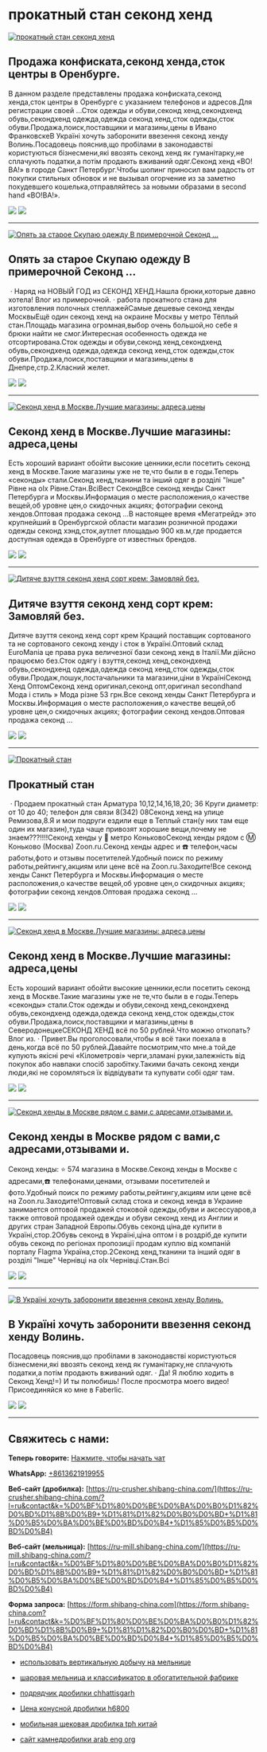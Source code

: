 # прокатный стан секонд хенд

<a href="https://swt.shibang-china.com/?l=ru&img&k=%D0%BF%D1%80%D0%BE%D0%BA%D0%B0%D1%82%D0%BD%D1%8B%D0%B9+%D1%81%D1%82%D0%B0%D0%BD+%D1%81%D0%B5%D0%BA%D0%BE%D0%BD%D0%B4+%D1%85%D0%B5%D0%BD%D0%B4" target="_blank">![прокатный стан секонд хенд](http://static.shibang-china.com/all-800x300/763.jpg)</a>

## Продажа конфиската,секонд хенда,сток центры в Оренбургe.
В данном разделе представлены продажа конфиската,секонд хенда,сток центры в Оренбургe с указанием телефонов и адресов.Для регистрации своей …Сток одежды и обуви,секонд хенд,секондхенд обувь,секондхенд одежда,одежда секонд хенд,сток одежды,сток обуви.Продажа,поиск,поставщики и магазины,цены в Ивано ФранковскеВ Україні хочуть заборонити ввезення секонд хенду Волинь.Посадовець пояснив,що пробілами в законодавстві користуються бізнесмени,які ввозять секонд хенд як гуманітарку,не сплачують податки,а потім продають вживаний одяг.Секонд хенд &#171;ВО!ВА!&#187; в городе Санкт Петербург.Чтобы шопинг приносил вам радость от покупки стильных обновок и не вызывал огорчение из за заметно похудевшего кошелька,отправляйтесь за новыми образами в second hand &#171;ВО!ВА!&#187;.


<a href="https://whatsapp.shibangsoft.com/WhatsApp.php" target="_blank" title="WhatsApp">![](http://static.shibang-china.com/icon/whatsapp.png)</a> <a href="https://swt.shibang-china.com/?l=ru&icon&k=%D0%BF%D1%80%D0%BE%D0%BA%D0%B0%D1%82%D0%BD%D1%8B%D0%B9+%D1%81%D1%82%D0%B0%D0%BD+%D1%81%D0%B5%D0%BA%D0%BE%D0%BD%D0%B4+%D1%85%D0%B5%D0%BD%D0%B4" target="_blank">![](http://static.shibang-china.com/icon/chat-ru.png)</a>

---

<a href="https://swt.shibang-china.com/?l=ru&img&k=%D0%BF%D1%80%D0%BE%D0%BA%D0%B0%D1%82%D0%BD%D1%8B%D0%B9+%D1%81%D1%82%D0%B0%D0%BD+%D1%81%D0%B5%D0%BA%D0%BE%D0%BD%D0%B4+%D1%85%D0%B5%D0%BD%D0%B4" target="_blank">![Опять за старое Скупаю одежду В примерочной Секонд …](http://static.shibang-china.com/all-800x300/673.jpg)</a>

## Опять за старое Скупаю одежду В примерочной Секонд …
&nbsp;&#0183;&#32;Наряд на НОВЫЙ ГОД из СЕКОНД ХЕНД.Нашла брюки,которые давно хотела! Влог из примерочной.&nbsp;&#0183;&#32;работа прокатного стана для изготовления полочных стеллажейСамые дешевые секонд хенды МосквыЕщё один секонд хенд на окраине Москвы у метро Тёплый стан.Площадь магазина огромная,выбор очень большой,но себе я брюки найти не смог.Интересная особенность одежда не отсортирована.Сток одежды и обуви,секонд хенд,секондхенд обувь,секондхенд одежда,одежда секонд хенд,сток одежды,сток обуви.Продажа,поиск,поставщики и магазины,цены в Днепре,стр.2.Класний желет.


<a href="https://whatsapp.shibangsoft.com/WhatsApp.php" target="_blank" title="WhatsApp">![](http://static.shibang-china.com/icon/whatsapp.png)</a> <a href="https://swt.shibang-china.com/?l=ru&icon&k=%D0%BF%D1%80%D0%BE%D0%BA%D0%B0%D1%82%D0%BD%D1%8B%D0%B9+%D1%81%D1%82%D0%B0%D0%BD+%D1%81%D0%B5%D0%BA%D0%BE%D0%BD%D0%B4+%D1%85%D0%B5%D0%BD%D0%B4" target="_blank">![](http://static.shibang-china.com/icon/chat-ru.png)</a>

---

<a href="https://swt.shibang-china.com/?l=ru&img&k=%D0%BF%D1%80%D0%BE%D0%BA%D0%B0%D1%82%D0%BD%D1%8B%D0%B9+%D1%81%D1%82%D0%B0%D0%BD+%D1%81%D0%B5%D0%BA%D0%BE%D0%BD%D0%B4+%D1%85%D0%B5%D0%BD%D0%B4" target="_blank">![Секонд хенд в Москве.Лучшие магазины: адреса,цены](http://static.shibang-china.com/all-800x300/266.jpg)</a>

## Секонд хенд в Москве.Лучшие магазины: адреса,цены
Есть хороший вариант обойти высокие ценники,если посетить секонд хенд в Москве.Такие магазины уже не те,что были в е годы.Теперь &#171;секонды&#187; стали.Секонд хенд,тканини та інший одяг в розділі &quot;Інше&quot; Рівне на olx Рівне.Стан.ВсіВест СекондВсе секонд хенды Санкт Петербурга и Москвы.Информация о месте расположения,о качестве вещей,об уровне цен,о скидочных акциях; фотографии секонд хендов.Оптовая продажа секонд …В настоящее время &#171;Мегатрейд&#187; это крупнейший в Оренбургской области магазин розничной продажи одежды секонд хэнд,сток,аутлет площадью 900 кв.м,где продается доступная одежда в Оренбурге от известных брендов.


<a href="https://whatsapp.shibangsoft.com/WhatsApp.php" target="_blank" title="WhatsApp">![](http://static.shibang-china.com/icon/whatsapp.png)</a> <a href="https://swt.shibang-china.com/?l=ru&icon&k=%D0%BF%D1%80%D0%BE%D0%BA%D0%B0%D1%82%D0%BD%D1%8B%D0%B9+%D1%81%D1%82%D0%B0%D0%BD+%D1%81%D0%B5%D0%BA%D0%BE%D0%BD%D0%B4+%D1%85%D0%B5%D0%BD%D0%B4" target="_blank">![](http://static.shibang-china.com/icon/chat-ru.png)</a>

---

<a href="https://swt.shibang-china.com/?l=ru&img&k=%D0%BF%D1%80%D0%BE%D0%BA%D0%B0%D1%82%D0%BD%D1%8B%D0%B9+%D1%81%D1%82%D0%B0%D0%BD+%D1%81%D0%B5%D0%BA%D0%BE%D0%BD%D0%B4+%D1%85%D0%B5%D0%BD%D0%B4" target="_blank">![Дитяче взуття секонд хенд сорт крем: Замовляй без.](http://static.shibang-china.com/all-800x300/1517.jpg)</a>

## Дитяче взуття секонд хенд сорт крем: Замовляй без.
Дитяче взуття секонд хенд сорт крем Кращий поставщик сортованого та не сортованого секонд хенду і сток в Україні.Оптовий склад EuroMania це права рука величезної бази секонд хенд в Італії.Ми дійсно працюємо без.Сток одягу і взуття,секонд хенд,секондхенд обувь,секондхенд одежда,одежда секонд хенд,сток одежды,сток обуви.Продаж,пошук,постачальники та магазини,ціни в УкраїніСеконд Хенд ОптомСеконд хенд оригинал,секонд опт,оригинал secondhand Мода і стиль &#187; Мода різне 53 грн.Все секонд хенды Санкт Петербурга и Москвы.Информация о месте расположения,о качестве вещей,об уровне цен,о скидочных акциях; фотографии секонд хендов.Оптовая продажа секонд …


<a href="https://whatsapp.shibangsoft.com/WhatsApp.php" target="_blank" title="WhatsApp">![](http://static.shibang-china.com/icon/whatsapp.png)</a> <a href="https://swt.shibang-china.com/?l=ru&icon&k=%D0%BF%D1%80%D0%BE%D0%BA%D0%B0%D1%82%D0%BD%D1%8B%D0%B9+%D1%81%D1%82%D0%B0%D0%BD+%D1%81%D0%B5%D0%BA%D0%BE%D0%BD%D0%B4+%D1%85%D0%B5%D0%BD%D0%B4" target="_blank">![](http://static.shibang-china.com/icon/chat-ru.png)</a>

---

<a href="https://swt.shibang-china.com/?l=ru&img&k=%D0%BF%D1%80%D0%BE%D0%BA%D0%B0%D1%82%D0%BD%D1%8B%D0%B9+%D1%81%D1%82%D0%B0%D0%BD+%D1%81%D0%B5%D0%BA%D0%BE%D0%BD%D0%B4+%D1%85%D0%B5%D0%BD%D0%B4" target="_blank">![Прокатный стан](http://static.shibang-china.com/all-800x300/75.jpg)</a>

## Прокатный стан
&nbsp;&#0183;&#32;Продаем прокатный стан Арматура 10,12,14,16,18,20; 36 Круги диаметр: от 10 до 40; телефон для связи 8(342) 08Секонд хенд на улице Ремизова,8.Я и мои подруги ездили еще в Теплый стан(у них там еще один их магазин),туда чаще привозят хорошие вещи,почему не знаем???!!!!Секонд хенды у 🚩 метро КоньковоСеконд хенды рядом с Ⓜ️ Коньково (Москва) Zoon.ru.Секонд хенды адрес и ☎️ телефон,часы работы,фото и отзывы посетителей.Удобный поиск по режиму работы,рейтингу,акциям или цене всё на Zoon.ru.Заходите!Все секонд хенды Санкт Петербурга и Москвы.Информация о месте расположения,о качестве вещей,об уровне цен,о скидочных акциях; фотографии секонд хендов.Оптовая продажа секонд …


<a href="https://whatsapp.shibangsoft.com/WhatsApp.php" target="_blank" title="WhatsApp">![](http://static.shibang-china.com/icon/whatsapp.png)</a> <a href="https://swt.shibang-china.com/?l=ru&icon&k=%D0%BF%D1%80%D0%BE%D0%BA%D0%B0%D1%82%D0%BD%D1%8B%D0%B9+%D1%81%D1%82%D0%B0%D0%BD+%D1%81%D0%B5%D0%BA%D0%BE%D0%BD%D0%B4+%D1%85%D0%B5%D0%BD%D0%B4" target="_blank">![](http://static.shibang-china.com/icon/chat-ru.png)</a>

---

<a href="https://swt.shibang-china.com/?l=ru&img&k=%D0%BF%D1%80%D0%BE%D0%BA%D0%B0%D1%82%D0%BD%D1%8B%D0%B9+%D1%81%D1%82%D0%B0%D0%BD+%D1%81%D0%B5%D0%BA%D0%BE%D0%BD%D0%B4+%D1%85%D0%B5%D0%BD%D0%B4" target="_blank">![Секонд хенд в Москве.Лучшие магазины: адреса,цены](http://static.shibang-china.com/all-800x300/68.jpg)</a>

## Секонд хенд в Москве.Лучшие магазины: адреса,цены
Есть хороший вариант обойти высокие ценники,если посетить секонд хенд в Москве.Такие магазины уже не те,что были в е годы.Теперь &#171;секонды&#187; стали.Сток одежды и обуви,секонд хенд,секондхенд обувь,секондхенд одежда,одежда секонд хенд,сток одежды,сток обуви.Продажа,поиск,поставщики и магазины,цены в СеверодонецкеСЕКОНД ХЕНД всё по 50 рублей.Что можно откопать? Влог из.&nbsp;&#0183;&#32;Привет.Вы проголосовали,чтобы я всё таки поехала в день,когда всё по 50 рублей.Давайте посмотрим,что мне.а той,де купують якісні речі &#171;Кілометрові&#187; черги,зламані руки,залежність від покупок або навпаки спосіб заробітку.Такими бачать секонд хенди люди,які не соромляться їх відвідувати та купувати собі одяг там.


<a href="https://whatsapp.shibangsoft.com/WhatsApp.php" target="_blank" title="WhatsApp">![](http://static.shibang-china.com/icon/whatsapp.png)</a> <a href="https://swt.shibang-china.com/?l=ru&icon&k=%D0%BF%D1%80%D0%BE%D0%BA%D0%B0%D1%82%D0%BD%D1%8B%D0%B9+%D1%81%D1%82%D0%B0%D0%BD+%D1%81%D0%B5%D0%BA%D0%BE%D0%BD%D0%B4+%D1%85%D0%B5%D0%BD%D0%B4" target="_blank">![](http://static.shibang-china.com/icon/chat-ru.png)</a>

---

<a href="https://swt.shibang-china.com/?l=ru&img&k=%D0%BF%D1%80%D0%BE%D0%BA%D0%B0%D1%82%D0%BD%D1%8B%D0%B9+%D1%81%D1%82%D0%B0%D0%BD+%D1%81%D0%B5%D0%BA%D0%BE%D0%BD%D0%B4+%D1%85%D0%B5%D0%BD%D0%B4" target="_blank">![Секонд хенды в Москве рядом с вами,с адресами,отзывами и.](http://static.shibang-china.com/all-800x300/264.jpg)</a>

## Секонд хенды в Москве рядом с вами,с адресами,отзывами и.
Секонд хенды: ⭐️ 574 магазина в Москве.Секонд хенды в Москве с адресами,☎️ телефонами,ценами,️ отзывами посетителей и фото.Удобный поиск по режиму работы,рейтингу,акциям или цене всё на Zoon.ru.Заходите!Оптовый склад стока и секонд хенда в Украине занимается оптовой продажей стоковой одежды,обуви и аксессуаров,а также оптовой продажей одежды и обуви секонд хенд из Англии и других стран Западной Европы.Обувь секонд ціна,де купити в Україні,стор.2Обувь секонд в Україні,ціна оптом і в роздріб,де купити обувь секонд по регіонах пропозиції продам куплю від компаній порталу Flagma Україна,стор.2Секонд хенд,тканини та інший одяг в розділі &quot;Інше&quot; Чернівці на olx Чернівці.Стан.Всі


<a href="https://whatsapp.shibangsoft.com/WhatsApp.php" target="_blank" title="WhatsApp">![](http://static.shibang-china.com/icon/whatsapp.png)</a> <a href="https://swt.shibang-china.com/?l=ru&icon&k=%D0%BF%D1%80%D0%BE%D0%BA%D0%B0%D1%82%D0%BD%D1%8B%D0%B9+%D1%81%D1%82%D0%B0%D0%BD+%D1%81%D0%B5%D0%BA%D0%BE%D0%BD%D0%B4+%D1%85%D0%B5%D0%BD%D0%B4" target="_blank">![](http://static.shibang-china.com/icon/chat-ru.png)</a>

---

<a href="https://swt.shibang-china.com/?l=ru&img&k=%D0%BF%D1%80%D0%BE%D0%BA%D0%B0%D1%82%D0%BD%D1%8B%D0%B9+%D1%81%D1%82%D0%B0%D0%BD+%D1%81%D0%B5%D0%BA%D0%BE%D0%BD%D0%B4+%D1%85%D0%B5%D0%BD%D0%B4" target="_blank">![В Україні хочуть заборонити ввезення секонд хенду Волинь.](http://static.shibang-china.com/all-800x300/1355.jpg)</a>

## В Україні хочуть заборонити ввезення секонд хенду Волинь.
Посадовець пояснив,що пробілами в законодавстві користуються бізнесмени,які ввозять секонд хенд як гуманітарку,не сплачують податки,а потім продають вживаний одяг.&nbsp;&#0183;&#32;Да! Я люблю ходить в Секонд Хенд!=) И ты полюбишь! После просмотра моего видео! Присоединяйся ко мне в Faberlic.

<a href="https://whatsapp.shibangsoft.com/WhatsApp.php" target="_blank" title="WhatsApp">![](http://static.shibang-china.com/icon/whatsapp.png)</a> <a href="https://swt.shibang-china.com/?l=ru&icon&k=%D0%BF%D1%80%D0%BE%D0%BA%D0%B0%D1%82%D0%BD%D1%8B%D0%B9+%D1%81%D1%82%D0%B0%D0%BD+%D1%81%D0%B5%D0%BA%D0%BE%D0%BD%D0%B4+%D1%85%D0%B5%D0%BD%D0%B4" target="_blank">![](http://static.shibang-china.com/icon/chat-ru.png)</a>

---
## Свяжитесь с нами:

**Теперь говорите:** [Нажмите, чтобы начать чат](https://swt.shibang-china.com?l=ru&contact&k=%D0%BF%D1%80%D0%BE%D0%BA%D0%B0%D1%82%D0%BD%D1%8B%D0%B9+%D1%81%D1%82%D0%B0%D0%BD+%D1%81%D0%B5%D0%BA%D0%BE%D0%BD%D0%B4+%D1%85%D0%B5%D0%BD%D0%B4)

**WhatsApp:**  [+8613621919955](https://whatsapp.shibangsoft.com/WhatsApp.php)

**Веб-сайт (дробилка):** [https://ru-crusher.shibang-china.com/](https://ru-crusher.shibang-china.com/?l=ru&contact&k=%D0%BF%D1%80%D0%BE%D0%BA%D0%B0%D1%82%D0%BD%D1%8B%D0%B9+%D1%81%D1%82%D0%B0%D0%BD+%D1%81%D0%B5%D0%BA%D0%BE%D0%BD%D0%B4+%D1%85%D0%B5%D0%BD%D0%B4)

**Веб-сайт (мельница):** [https://ru-mill.shibang-china.com/](https://ru-mill.shibang-china.com/?l=ru&contact&k=%D0%BF%D1%80%D0%BE%D0%BA%D0%B0%D1%82%D0%BD%D1%8B%D0%B9+%D1%81%D1%82%D0%B0%D0%BD+%D1%81%D0%B5%D0%BA%D0%BE%D0%BD%D0%B4+%D1%85%D0%B5%D0%BD%D0%B4)

**Форма запроса:** [https://form.shibang-china.com](https://form.shibang-china.com?l=ru&contact&k=%D0%BF%D1%80%D0%BE%D0%BA%D0%B0%D1%82%D0%BD%D1%8B%D0%B9+%D1%81%D1%82%D0%B0%D0%BD+%D1%81%D0%B5%D0%BA%D0%BE%D0%BD%D0%B4+%D1%85%D0%B5%D0%BD%D0%B4)

* [использовать вертикальную добычу на мельнице](../121/%D0%B8%D1%81%D0%BF%D0%BE%D0%BB%D1%8C%D0%B7%D0%BE%D0%B2%D0%B0%D1%82%D1%8C%20%D0%B2%D0%B5%D1%80%D1%82%D0%B8%D0%BA%D0%B0%D0%BB%D1%8C%D0%BD%D1%83%D1%8E%20%D0%B4%D0%BE%D0%B1%D1%8B%D1%87%D1%83%20%D0%BD%D0%B0%20%D0%BC%D0%B5%D0%BB%D1%8C%D0%BD%D0%B8%D1%86%D0%B5.md)

* [шаровая мельница и классификатор в обогатительной фабрике](../121/%D1%88%D0%B0%D1%80%D0%BE%D0%B2%D0%B0%D1%8F%20%D0%BC%D0%B5%D0%BB%D1%8C%D0%BD%D0%B8%D1%86%D0%B0%20%D0%B8%20%D0%BA%D0%BB%D0%B0%D1%81%D1%81%D0%B8%D1%84%D0%B8%D0%BA%D0%B0%D1%82%D0%BE%D1%80%20%D0%B2%20%D0%BE%D0%B1%D0%BE%D0%B3%D0%B0%D1%82%D0%B8%D1%82%D0%B5%D0%BB%D1%8C%D0%BD%D0%BE%D0%B9%20%D1%84%D0%B0%D0%B1%D1%80%D0%B8%D0%BA%D0%B5.md)

* [подрядчик дробилки chhattisgarh](../121/%D0%BF%D0%BE%D0%B4%D1%80%D1%8F%D0%B4%D1%87%D0%B8%D0%BA%20%D0%B4%D1%80%D0%BE%D0%B1%D0%B8%D0%BB%D0%BA%D0%B8%20chhattisgarh.md)

* [Цена конусной дробилки h6800](../125/%D0%A6%D0%B5%D0%BD%D0%B0%20%D0%BA%D0%BE%D0%BD%D1%83%D1%81%D0%BD%D0%BE%D0%B9%20%D0%B4%D1%80%D0%BE%D0%B1%D0%B8%D0%BB%D0%BA%D0%B8%20h6800.md)

* [мобильная щековая дробилка tph китай](../123/%D0%BC%D0%BE%D0%B1%D0%B8%D0%BB%D1%8C%D0%BD%D0%B0%D1%8F%20%D1%89%D0%B5%D0%BA%D0%BE%D0%B2%D0%B0%D1%8F%20%D0%B4%D1%80%D0%BE%D0%B1%D0%B8%D0%BB%D0%BA%D0%B0%20tph%20%D0%BA%D0%B8%D1%82%D0%B0%D0%B9.md)

* [сайт камнедробилки arab eng org](../121/%D1%81%D0%B0%D0%B9%D1%82%20%D0%BA%D0%B0%D0%BC%D0%BD%D0%B5%D0%B4%D1%80%D0%BE%D0%B1%D0%B8%D0%BB%D0%BA%D0%B8%20arab%20eng%20org.md)